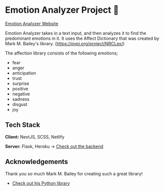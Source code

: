 # Emotion Analyzer Project 🎈

[Emotion Analyzer Website](https://emotion-analyzer.netlify.app/)

Emotion Analyzer takes in a text input, and then analyzes it to find the predominant emotions in it. It uses the Affect Dictionary that was created by Mark M. Bailey's library. (https://pypi.org/project/NRCLex/)

The affection library consists of the following emotions;

- fear
- anger
- anticipation
- trust
- surprise
- positive
- negative
- sadness
- disgust
- joy

## Tech Stack

**Client:** NextJS, SCSS, Netlify

**Server:** Flask, Heroku -> [Check out the backend](https://github.com/empipower6/emotions-backend)

## Acknowledgements

Thank you so much Mark M. Bailey for creating such a great library!

- [Check out his Python library](https://pypi.org/project/NRCLex/)
